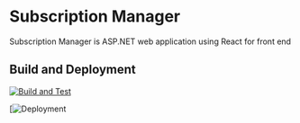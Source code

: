 # Subscription Manager

Subscription Manager is ASP.NET web application using React for front end

## Build and Deployment
[![Build and Test](https://github.com/vivekprakash78/SubscriptionManager/actions/workflows/main.yml/badge.svg)](https://github.com/vivekprakash78/SubscriptionManager/actions/workflows/main.yml)

[![Deployment](https://heroku-badge.herokuapp.com/?app=subsbuddy)
